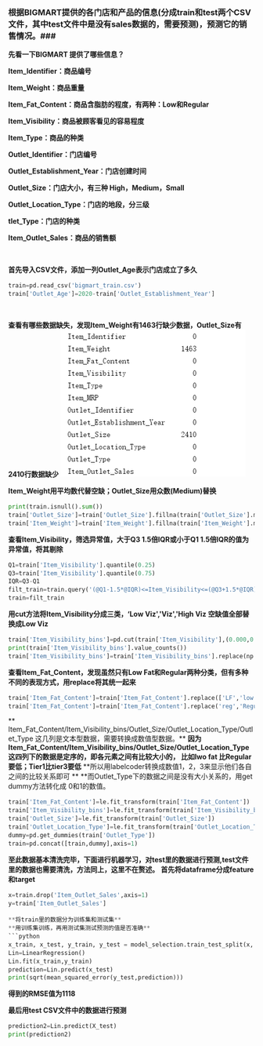 ### 根据BIGMART提供的各门店和产品的信息(分成train和test两个CSV文件，其中test文件中是没有sales数据的，需要预测)，预测它的销售情况。###

**先看一下BIGMART 提供了哪些信息？**

**Item_Identifier：商品编号**

**Item_Weight：商品重量**

**Item_Fat_Content：商品含脂肪的程度，有两种：Low和Regular**

**Item_Visibility：商品被顾客看见的容易程度**

**Item_Type：商品的种类**

**Outlet_Identifier：门店编号**

**Outlet_Establishment_Year：门店创建时间**

**Outlet_Size：门店大小，有三种 High，Medium，Small**


**Outlet_Location_Type：门店的地段，分三级**

**tlet_Type：门店的种类**

**Item_Outlet_Sales：商品的销售额**

<br>

**首先导入CSV文件，添加一列Outlet_Age表示门店成立了多久**


```python
train=pd.read_csv('bigmart_train.csv')
train['Outlet_Age']=2020-train['Outlet_Establishment_Year']
```
<br>

**查看有哪些数据缺失，发现Item_Weight有1463行缺少数据，Outlet_Size有2410行数据缺少**
![image](https://github.com/suvieu/MACHINE-LEARNING/blob/master/PROGRAM/BIGMART/1.png)

**Item_Weight用平均数代替空缺；Outlet_Size用众数(Medium)替换**
```python
print(train.isnull().sum())
train['Outlet_Size']=train['Outlet_Size'].fillna(train['Outlet_Size'].mode()[0])
train['Item_Weight']=train['Item_Weight'].fillna(train['Item_Weight'].mean())
```
**查看Item_Visibility，筛选异常值，大于Q3 1.5倍IQR或小于Q1 1.5倍IQR的值为异常值，将其剔除**

```python
Q1=train['Item_Visibility'].quantile(0.25)
Q3=train['Item_Visibility'].quantile(0.75)
IQR=Q3-Q1
filt_train=train.query('(@Q1-1.5*@IQR)<=Item_Visibility<=(@Q3+1.5*@IQR)')
train=filt_train
```

**用cut方法将Item_Visibility分成三类，‘Low Viz','Viz','High Viz**
**空缺值全部替换成Low Viz**

```python
train['Item_Visibility_bins']=pd.cut(train['Item_Visibility'],(0.000,0.065,0.13,0.2),labels=['Low Viz','Viz','High Viz'])
print(train['Item_Visibility_bins'].value_counts())
train['Item_Visibility_bins']=train['Item_Visibility_bins'].replace(np.nan,'Low Viz',regex=True)
```
**查看Item_Fat_Content，发现虽然只有Low Fat和Regular两种分类，但有多种不同的表现方式，用replace将其统一起来**

```python
train['Item_Fat_Content']=train['Item_Fat_Content'].replace(['LF','low fat'],'Low Fat')
train['Item_Fat_Content']=train['Item_Fat_Content'].replace('reg','Regular')
```

** Item_Fat_Content/Item_Visibility_bins/Outlet_Size/Outlet_Location_Type/Outlet_Type 这几列是文本型数据，需要转换成数值型数据。**
**因为Item_Fat_Content/Item_Visibility_bins/Outlet_Size/Outlet_Location_Type 这四列下的数据是定序的，即各元素之间有比较大小的，
比如lwo fat 比Regular要低；Tier1比tier3要低**
**所以用labelcoder转换成数值1，2，3来显示他们各自之间的比较关系即可 **
**而Outlet_Type下的数据之间是没有大小关系的，用get dummy方法转化成 0和1的数值。

```python
train['Item_Fat_Content']=le.fit_transform(train['Item_Fat_Content'])
train['Item_Visibility_bins']=le.fit_transform(train['Item_Visibility_bins'])
train['Outlet_Size']=le.fit_transform(train['Outlet_Size'])
train['Outlet_Location_Type']=le.fit_transform(train['Outlet_Location_Type'])
dummy=pd.get_dummies(train['Outlet_Type'])
train=pd.concat([train,dummy],axis=1)
```

**至此数据基本清洗完毕，下面进行机器学习，对test里的数据进行预测,test文件里的数据也需要清洗，方法同上，这里不在赘述。**
**首先将dataframe分成feature和target**
```python
x=train.drop('Item_Outlet_Sales',axis=1)
y=train['Item_Outlet_Sales']

**将train里的数据分为训练集和测试集**
**用训练集训练，再用测试集测试预测的值是否准确**
```python
x_train, x_test, y_train, y_test = model_selection.train_test_split(x, y, test_size = 0.3, random_state =42)
Lin=LinearRegression()
Lin.fit(x_train,y_train)
prediction=Lin.predict(x_test)
print(sqrt(mean_squared_error(y_test,prediction)))
```
**得到的RMSE值为1118**

**最后用test CSV文件中的数据进行预测**
```python
prediction2=Lin.predict(X_test)
print(prediction2)
```




